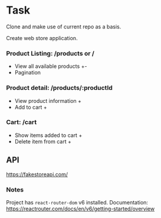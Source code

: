 # Task

Clone and make use of current repo as a basis.

Create web store application.

### Product Listing: /products or /
- View all available products +-
- Pagination

### Product detail: /products/:productId
- View product information +
- Add to cart +

### Cart: /cart
- Show items added to cart + 
- Delete item from cart + 

## API
https://fakestoreapi.com/


### Notes
Project has `react-router-dom` v6 installed. Documentation:
https://reactrouter.com/docs/en/v6/getting-started/overview
